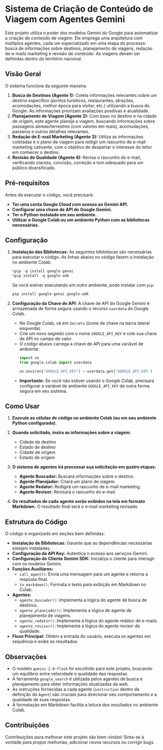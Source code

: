 # Sistema de Criação de Conteúdo de Viagem com Agentes Gemini

Este projeto utiliza o poder dos modelos Gemini do Google para automatizar a criação de conteúdo de viagem. Ele emprega uma arquitetura com múltiplos agentes, cada um especializado em uma etapa do processo: busca de informações sobre destinos, planejamento de viagens, redação de e-mails marketing e revisão de conteúdo. As viagens devem ser definidas dentro do território nacional. 

## Visão Geral

O sistema funciona da seguinte maneira:

1.  **Busca de Destinos (Agente 1):** Coleta informações relevantes sobre um destino específico (pontos turísticos, restaurantes, atrações, acomodações, melhor época para visitar, etc.) utilizando a busca do Google. As informações priorizam avaliações positivas e atualidade.
2.  **Planejamento de Viagem (Agente 2):** Com base no destino e na cidade de origem, este agente planeja a viagem, buscando informações sobre passagens aéreas/terrestres (com valores em reais), acomodações, passeios e outros detalhes relevantes.
3.  **Redação de E-mail Marketing (Agente 3):** Utiliza as informações coletadas e o plano de viagem para redigir um rascunho de e-mail marketing cativante, com o objetivo de despertar o interesse do leitor em conhecer o destino.
4.  **Revisão de Qualidade (Agente 4):** Revisa o rascunho do e-mail, verificando clareza, concisão, correção e tom adequado para um público diversificado.

## Pré-requisitos

Antes de executar o código, você precisará:

* **Ter uma conta Google Cloud com acesso ao Gemini API.**
* **Configurar uma chave de API do Google Gemini.**
* **Ter o Python instalado em seu ambiente.**
* **Utilizar o Google Colab ou um ambiente Python com as bibliotecas necessárias.**

## Configuração

1.  **Instalação das Bibliotecas:** As seguintes bibliotecas são necessárias para executar o código. As linhas abaixo no código fazem a instalação no ambiente Colab:
    ```python
    %pip -q install google-genai
    %pip install -q google-adk
    ```
    Se você estiver executando em outro ambiente, pode instalar com `pip`:
    ```bash
    pip install google-genai google-adk
    ```

2.  **Configuração da Chave de API:** A chave de API do Google Gemini é armazenada de forma segura usando o recurso `userdata` do Google Colab.
    * No Google Colab, vá em `Secrets` (ícone de chave na barra lateral esquerda).
    * Crie um novo segredo com o nome `GOOGLE_API_KEY` e cole sua chave de API no campo de valor.
    * O código abaixo carrega a chave de API para uma variável de ambiente:
        ```python
        import os
        from google.colab import userdata

        os.environ["GOOGLE_API_KEY"] = userdata.get('GOOGLE_API_KEY')
        ```
    * **Importante:** Se você não estiver usando o Google Colab, precisará configurar a variável de ambiente `GOOGLE_API_KEY` de outra forma segura em seu sistema.

## Como Usar

1.  **Execute as células de código no ambiente Colab (ou em seu ambiente Python configurado).**
2.  **Quando solicitado, insira as informações sobre a viagem:**
    * Cidade de destino
    * Estado de destino
    * Cidade de origem
    * Estado de origem

3.  **O sistema de agentes irá processar sua solicitação em quatro etapas:**
    * **Agente Buscador:** Buscará informações sobre o destino.
    * **Agente Planejador:** Criará um plano de viagem.
    * **Agente Redator:** Redigirá um rascunho de e-mail marketing.
    * **Agente Revisor:** Revisará o rascunho do e-mail.

4.  **Os resultados de cada agente serão exibidos na tela em formato Markdown.** O resultado final será o e-mail marketing revisado.

## Estrutura do Código

O código é organizado em seções bem definidas:

* **Instalação de Bibliotecas:** Garante que as dependências necessárias estejam instaladas.
* **Configuração da API Key:** Autentica o acesso aos serviços Gemini.
* **Configuração do Cliente Gemini SDK:** Inicializa o cliente para interagir com os modelos Gemini.
* **Funções Auxiliares:**
    * `call_agent()`: Envia uma mensagem para um agente e retorna a resposta final.
    * `to_markdown()`: Formata o texto para exibição em Markdown no Colab.
* **Agentes:**
    * `agente_buscador()`: Implementa a lógica do agente de busca de destinos.
    * `agente_planejador()`: Implementa a lógica do agente de planejamento de viagens.
    * `agente_redator()`: Implementa a lógica do agente redator de e-mails.
    * `agente_revisor()`: Implementa a lógica do agente revisor de qualidade.
* **Fluxo Principal:** Obtém a entrada do usuário, executa os agentes em sequência e exibe os resultados.

## Observações

* O modelo `gemini-2.0-flash` foi escolhido para este projeto, buscando um equilíbrio entre velocidade e qualidade das respostas.
* A ferramenta `google_search` é utilizada pelos agentes de busca e planejamento para obter informações atualizadas da web.
* As instruções fornecidas a cada agente (`instruction` dentro da definição do `Agent`) são cruciais para direcionar seu comportamento e a qualidade de suas respostas.
* A formatação em Markdown facilita a leitura dos resultados no ambiente Colab.

## Contribuições

Contribuições para melhorar este projeto são bem-vindas\! Sinta-se à vontade para propor melhorias, adicionar novos recursos ou corrigir bugs.


